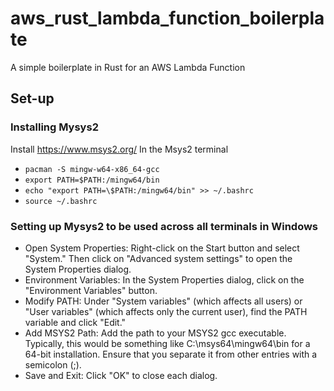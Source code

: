 # aws_rust_lambda_function_boilerplate
A simple boilerplate in Rust for an AWS Lambda Function

## Set-up

### Installing Mysys2
Install https://www.msys2.org/
In the Msys2 terminal 
- `pacman -S mingw-w64-x86_64-gcc`
- `export PATH=$PATH:/mingw64/bin`
- `echo "export PATH=\$PATH:/mingw64/bin" >> ~/.bashrc`
- `source ~/.bashrc`

### Setting up Mysys2 to be used across all terminals in Windows
- Open System Properties: Right-click on the Start button and select "System." Then click on "Advanced system settings" to open the System Properties dialog.
- Environment Variables: In the System Properties dialog, click on the "Environment Variables" button.
- Modify PATH: Under "System variables" (which affects all users) or "User variables" (which affects only the current user), find the PATH variable and click "Edit."
- Add MSYS2 Path: Add the path to your MSYS2 gcc executable. Typically, this would be something like C:\msys64\mingw64\bin for a 64-bit installation. Ensure that you separate it from other entries with a semicolon (;).
- Save and Exit: Click "OK" to close each dialog.
